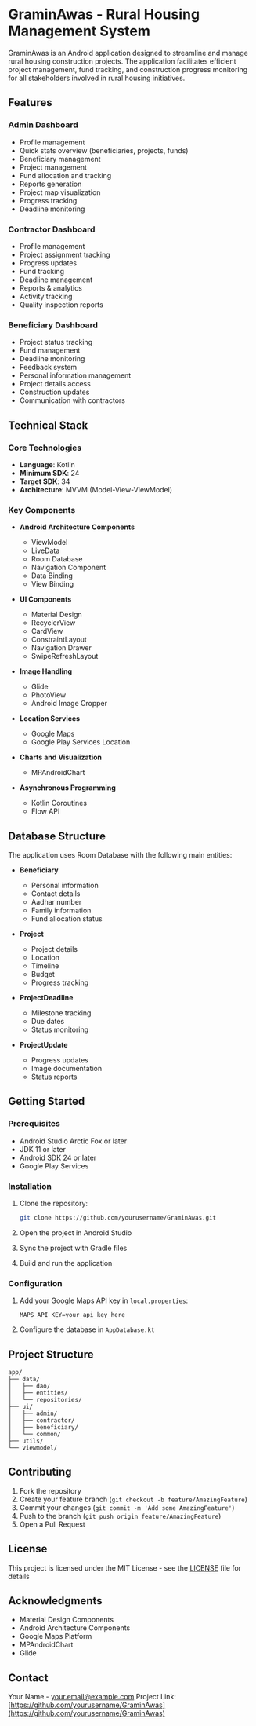 # GraminAwas - Rural Housing Management System

GraminAwas is an Android application designed to streamline and manage rural housing construction projects. The application facilitates efficient project management, fund tracking, and construction progress monitoring for all stakeholders involved in rural housing initiatives.

## Features

### Admin Dashboard
- Profile management
- Quick stats overview (beneficiaries, projects, funds)
- Beneficiary management
- Project management
- Fund allocation and tracking
- Reports generation
- Project map visualization
- Progress tracking
- Deadline monitoring

### Contractor Dashboard
- Profile management
- Project assignment tracking
- Progress updates
- Fund tracking
- Deadline management
- Reports & analytics
- Activity tracking
- Quality inspection reports

### Beneficiary Dashboard
- Project status tracking
- Fund management
- Deadline monitoring
- Feedback system
- Personal information management
- Project details access
- Construction updates
- Communication with contractors

## Technical Stack

### Core Technologies
- **Language**: Kotlin
- **Minimum SDK**: 24
- **Target SDK**: 34
- **Architecture**: MVVM (Model-View-ViewModel)

### Key Components
- **Android Architecture Components**
  - ViewModel
  - LiveData
  - Room Database
  - Navigation Component
  - Data Binding
  - View Binding

- **UI Components**
  - Material Design
  - RecyclerView
  - CardView
  - ConstraintLayout
  - Navigation Drawer
  - SwipeRefreshLayout

- **Image Handling**
  - Glide
  - PhotoView
  - Android Image Cropper

- **Location Services**
  - Google Maps
  - Google Play Services Location

- **Charts and Visualization**
  - MPAndroidChart

- **Asynchronous Programming**
  - Kotlin Coroutines
  - Flow API

## Database Structure

The application uses Room Database with the following main entities:

- **Beneficiary**
  - Personal information
  - Contact details
  - Aadhar number
  - Family information
  - Fund allocation status

- **Project**
  - Project details
  - Location
  - Timeline
  - Budget
  - Progress tracking

- **ProjectDeadline**
  - Milestone tracking
  - Due dates
  - Status monitoring

- **ProjectUpdate**
  - Progress updates
  - Image documentation
  - Status reports

## Getting Started

### Prerequisites
- Android Studio Arctic Fox or later
- JDK 11 or later
- Android SDK 24 or later
- Google Play Services

### Installation
1. Clone the repository:
   ```bash
   git clone https://github.com/yourusername/GraminAwas.git
   ```

2. Open the project in Android Studio

3. Sync the project with Gradle files

4. Build and run the application

### Configuration
1. Add your Google Maps API key in `local.properties`:
   ```
   MAPS_API_KEY=your_api_key_here
   ```

2. Configure the database in `AppDatabase.kt`

## Project Structure
```
app/
├── data/
│   ├── dao/
│   ├── entities/
│   └── repositories/
├── ui/
│   ├── admin/
│   ├── contractor/
│   ├── beneficiary/
│   └── common/
├── utils/
└── viewmodel/
```

## Contributing
1. Fork the repository
2. Create your feature branch (`git checkout -b feature/AmazingFeature`)
3. Commit your changes (`git commit -m 'Add some AmazingFeature'`)
4. Push to the branch (`git push origin feature/AmazingFeature`)
5. Open a Pull Request

## License
This project is licensed under the MIT License - see the [LICENSE](LICENSE) file for details

## Acknowledgments
- Material Design Components
- Android Architecture Components
- Google Maps Platform
- MPAndroidChart
- Glide

## Contact
Your Name - your.email@example.com
Project Link: [https://github.com/yourusername/GraminAwas](https://github.com/yourusername/GraminAwas) 